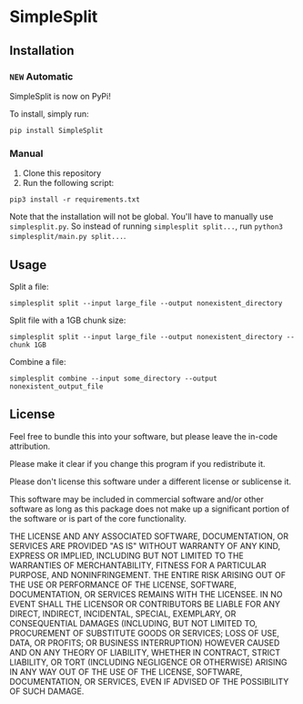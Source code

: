 # SimpleSplit

## Installation

### `NEW` Automatic

SimpleSplit is now on PyPi!

To install, simply run:

```
pip install SimpleSplit
```

### Manual

1. Clone this repository
2. Run the following script:

```
pip3 install -r requirements.txt
```

Note that the installation will not be global. You'll have to manually use `simplesplit.py`. So instead of running `simplesplit split...`, run `python3 simplesplit/main.py split...`.

## Usage

Split a file:

```
simplesplit split --input large_file --output nonexistent_directory
```

Split file with a 1GB chunk size:

```
simplesplit split --input large_file --output nonexistent_directory --chunk 1GB
```

Combine a file:

```
simplesplit combine --input some_directory --output nonexistent_output_file
```

## License

Feel free to bundle this into your software, but please leave the in-code attribution.

Please make it clear if you change this program if you redistribute it.

Please don't license this software under a different license or sublicense it.

This software may be included in commercial software and/or other software as long as this package does not make up a significant portion of the software or is part of the core functionality.

THE LICENSE AND ANY ASSOCIATED SOFTWARE, DOCUMENTATION, OR SERVICES ARE PROVIDED "AS IS" WITHOUT WARRANTY OF ANY KIND, EXPRESS OR IMPLIED, INCLUDING BUT NOT LIMITED TO THE WARRANTIES OF MERCHANTABILITY, FITNESS FOR A PARTICULAR PURPOSE, AND NONINFRINGEMENT. THE ENTIRE RISK ARISING OUT OF THE USE OR PERFORMANCE OF THE LICENSE, SOFTWARE, DOCUMENTATION, OR SERVICES REMAINS WITH THE LICENSEE. IN NO EVENT SHALL THE LICENSOR OR CONTRIBUTORS BE LIABLE FOR ANY DIRECT, INDIRECT, INCIDENTAL, SPECIAL, EXEMPLARY, OR CONSEQUENTIAL DAMAGES (INCLUDING, BUT NOT LIMITED TO, PROCUREMENT OF SUBSTITUTE GOODS OR SERVICES; LOSS OF USE, DATA, OR PROFITS; OR BUSINESS INTERRUPTION) HOWEVER CAUSED AND ON ANY THEORY OF LIABILITY, WHETHER IN CONTRACT, STRICT LIABILITY, OR TORT (INCLUDING NEGLIGENCE OR OTHERWISE) ARISING IN ANY WAY OUT OF THE USE OF THE LICENSE, SOFTWARE, DOCUMENTATION, OR SERVICES, EVEN IF ADVISED OF THE POSSIBILITY OF SUCH DAMAGE.
